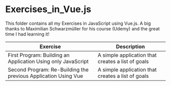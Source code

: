 # Exercises_in_Vue.js

This folder contains all my Exercises in JavaScript using Vue.js. 
A big thanks to Maximilian Schwarzmüller for his course (Udemy) and the great time I had learning it!

<table>
  <thead>
    <tr>
      <th>Exercise</th>
      <th>Description</th>
    </tr>
  </thead>
  <tbody>
    <tr>
      <td>First Program: Building an Application Using only JavaScript</td>
      <td> A simple application that creates a list of goals </td>
    </tr>
    <tr>
      <td>Second Program: Re-Building the previous Application Using Vue</td>
      <td> A simple application that creates a list of goals </td>
    </tr>
  </tbody>
</table>
